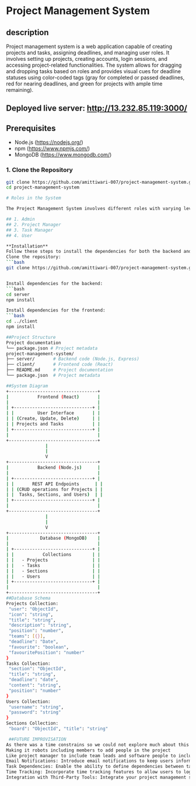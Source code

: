 # Project Management System

## description
Project management system is a web application capable of creating projects and tasks, assigning deadlines, and managing user roles. It involves setting up projects, creating accounts, login sessions, and accessing project-related functionalities. The system allows for dragging and dropping tasks based on roles and provides visual cues for deadline statuses using color-coded tags (gray for completed or passed deadlines, red for nearing deadlines, and green for projects with ample time remaining).

## Deployed live server: http://13.232.85.119:3000/
## Prerequisites
- Node.js (https://nodejs.org/)
- npm (https://www.npmjs.com/)
- MongoDB (https://www.mongodb.com/)

### 1. Clone the Repository
```bash
git clone https://github.com/amittiwari-007/project-management-system.git
cd project-management-system

# Roles in the System

The Project Management System involves different roles with varying levels of access and responsibilities:

## 1. Admin
## 2. Project Manager
## 3. Task Manager
## 4. User

**Installation**
Follow these steps to install the dependencies for both the backend and frontend:
Clone the repository: 
```bash
git clone https://github.com/amittiwari-007/project-management-system.git


Install dependencies for the backend: 
```bash
cd server  
npm install

Install dependencies for the frontend:
```bash
cd ../client 
npm install

##Project Structure
Project documentation
└── package.json # Project metadata
project-management-system/
├── server/       # Backend code (Node.js, Express)
├── client/       # Frontend code (React)
├── README.md     # Project documentation
└── package.json  # Project metadata

##System Diagram
+----------------------------------+
|           Frontend (React)       |
|                                  |
| +------------------------------+ |
| |         User Interface       | |
| | (Create, Update, Delete)     | |
| | Projects and Tasks           | |
| +------------------------------+ |
|                                  |
+----------------------------------+
               |
               |
               V
+----------------------------------+
|           Backend (Node.js)      |
|                                  |
| +------------------------------+ |
| |       REST API Endpoints      | |
| | (CRUD operations for Projects | |
| |  Tasks, Sections, and Users)  | |
| +------------------------------+ |
|                                  |
+----------------------------------+
               |
               |
               V
+----------------------------------+
|            Database (MongoDB)    |
|                                  |
| +------------------------------+ |
| |           Collections        | |
| |   - Projects                 | |
| |   - Tasks                    | |
| |   - Sections                 | |
| |   - Users                    | |
| +------------------------------+ |
|                                  |
+----------------------------------+
##Database Schema
Projects Collection:
 "user": "ObjectId",
 "icon": "string",
 "title": "string",
 "description": "string",
 "position": "number",
 "teams": [{}],
 "deadline": "Date",
 "favourite": "boolean",
 "favouritePosition": "number"
}
Tasks Collection:
 "section": "ObjectId",
 "title": "string",
 "deadline": "date",
 "content": "string",
 "position": "number"
}
Users Collection:
 "username": "string",
 "password": "string"
}
Sections Collection:
 "board": "ObjectId", "title": "string"

 ##FUTURE IMPROVISATION
As there was a time constrains so we could not explore much about this but the thing we thought of implementing in near future is : 
Making it robots including members to add people in the project 
Like project manager to include team leads and software people to include in the project
Email Notifications: Introduce email notifications to keep users informed about important updates such as task assignments, deadlines, and project status changes. This can improve communication and keep everyone on the same page.
Task Dependencies: Enable the ability to define dependencies between tasks, where one task cannot start until another is completed. This will provide a more accurate representation of project timelines and help in better planning.
Time Tracking: Incorporate time tracking features to allow users to log time spent on tasks. This data can be used for better project estimation, resource allocation, and invoicing.
Integration with Third-Party Tools: Integrate your project management system with other popular tools and services such as Slack, Trello, or Google Calendar. This will enhance productivity by allowing users to access project information from their preferred platforms.

